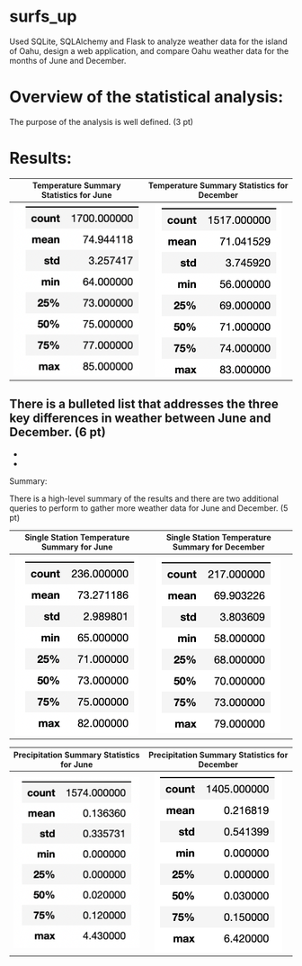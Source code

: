 # surfs_up
Used SQLite, SQLAlchemy and Flask to analyze weather data for the island of Oahu, design a web application, and compare Oahu weather data for the months of June and December. 

# Overview of the statistical analysis:

The purpose of the analysis is well defined. (3 pt)

# Results:

| Temperature Summary Statistics for June | Temperature Summary Statistics for December |
:-------------------------:|:-------------------------:
![June_Summary_Stats](Images/June_Summary_Stats.png) | ![Dec_Summary_Stats](Images/Dec_Summary_Stats.png)

There is a bulleted list that addresses the three key differences in weather between June and December. (6 pt)
-
-
-

Summary:

There is a high-level summary of the results and there are two additional queries to perform to gather more weather data for June and December. (5 pt)

| Single Station Temperature Summary for June | Single Station Temperature Summary for December |
:-------------------------:|:-------------------------:
![June_Temp_Stats_Station](Images/June_Temp_Stats_Station.png) | ![Dec_Temp_Stats_Station](Images/Dec_Temp_Stats_Station.png)


| Precipitation Summary Statistics for June | Precipitation Summary Statistics for December |
:-------------------------:|:-------------------------:
![June_Precip_Stats](Images/June_Precip_Stats.png) | ![Dec_Precip_Stats](Images/Dec_Precip_Stats.png)
